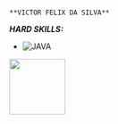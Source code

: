                                                                        **VICTOR FELIX DA SILVA**

***HARD SKILLS:***
  - ![JAVA](https://img.shields.io/badge/-java-333333?style=flat&logo=java&logoColor=007396) 
  <a href="https://spring.io/projects/spring-boot" alt="github" target="_blank">

  <img src="https://devkico.itexto.com.br/wp-content/uploads/2014/08/spring-boot-project-logo.png" width="100" height="100">

  </a>
